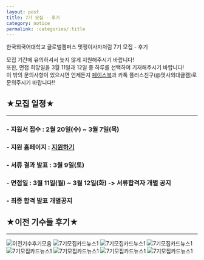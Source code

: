 ```yaml
---
layout: post
title: 7기 모집 - 후기
category: notice
permalink: :categories/:title
---
```


한국외국어대학교 글로벌캠퍼스 멋쟁이사자처럼 7기 모집 - 후기  

모집 기간에 유의하셔서 늦지 않게 지원해주시기 바랍니다!  
또한, 면접 희망일을 3월 11일과 12일 중 하루를 선택하여 기재해주시기 바랍니다!  
이 밖의 문의사항이 있으시면 언제든지 [페이스북](https://web.facebook.com/likelionhufs/?ref=bookmarks)과 카톡 플러스친구(@멋사외대글캠)로 문의주시기 바랍니다!!  
  
  
## ★모집 일정★
* * *
### - 지원서 접수 : 2월 20일(수) ~ 3월 7일(목)
### - 지원 홈페이지 : [지원하기](https://apply.likelion.org/)
### - 서류 결과 발표 : 3월 9일(토)
### - 면접일 : 3월 11일(월) ~ 3월 12일(화) -> 서류합격자 개별 공지
### - 최종 합격 발표 개별공지


## ★이전 기수들 후기★
* * *
![이전기수후기모음](https://user-images.githubusercontent.com/37537330/53645770-f117f080-3c7c-11e9-9dd6-85549e828f3c.png)
![7기모집카드뉴스1](https://user-images.githubusercontent.com/37537330/53645776-f4ab7780-3c7c-11e9-9236-ed0e1f4562d7.png)
![7기모집카드뉴스1](https://user-images.githubusercontent.com/37537330/53645782-f70dd180-3c7c-11e9-884c-321eb9570b97.png)
![7기모집카드뉴스1](https://user-images.githubusercontent.com/37537330/53645786-f9702b80-3c7c-11e9-9866-fdc2894142e8.png)
![7기모집카드뉴스1](https://user-images.githubusercontent.com/37537330/53645791-fc6b1c00-3c7c-11e9-85f2-cdc9e34d6617.png)
![7기모집카드뉴스1](https://user-images.githubusercontent.com/37537330/53645794-ff660c80-3c7c-11e9-8305-18eff7c0e663.png)
![7기모집카드뉴스1](https://user-images.githubusercontent.com/37537330/53676387-ded19d00-3ce4-11e9-9295-dd54bffeba1d.png)
![7기모집카드뉴스1](https://user-images.githubusercontent.com/37537330/53645831-1a388100-3c7d-11e9-93ad-baeb61b2055e.png)
